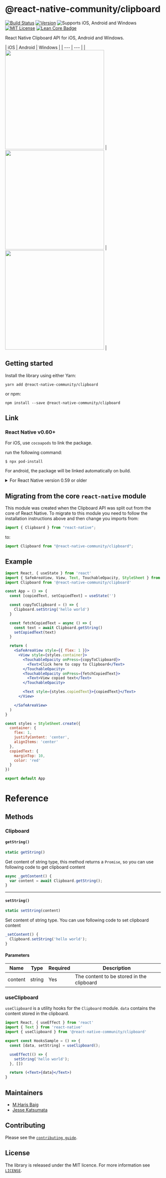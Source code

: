 # @react-native-community/clipboard

[![Build Status][build-badge]][build]
[![Version][version-badge]][package]
![Supports iOS, Android and Windows][support-badge]
[![MIT License][license-badge]][license]
[![Lean Core Badge][lean-core-badge]][lean-core-issue]


React Native Clipboard API for iOS, Android and Windows.

| iOS | Android | Windows |
| --- | --- |
| <img src ="https://user-images.githubusercontent.com/6936373/73284520-0ce29880-4238-11ea-9d0e-2061b2d6f17a.png" width="320"/> | <img src ="https://user-images.githubusercontent.com/6936373/73284517-0ce29880-4238-11ea-96c7-5a6337c43da5.png" width="320"/> | <img src="https://user-images.githubusercontent.com/22989529/92150676-9bbe2180-edd4-11ea-8ef7-513451a00594.png" width="320" /> |



## Getting started
Install the library using either Yarn:

```
yarn add @react-native-community/clipboard
```

or npm:

```
npm install --save @react-native-community/clipboard
```

## Link

### React Native v0.60+

For iOS, use `cocoapods` to link the package.

run the following command:

```
$ npx pod-install
```

For android, the package will be linked automatically on build.

<details>
  <summary>For React Native version 0.59 or older</summary>

### React Native <= 0.59

run the following command to link the package:

```
$ react-native link @react-native-community/clipboard
```

For iOS, make sure you install the pod file.

```
cd ios && pod install && cd ..
```

or you could follow the instructions to [manually link the project](https://reactnative.dev/docs/linking-libraries-ios#manual-linking)

## Upgrading to React Native 0.60+

New React Native comes with `autolinking` feature, which automatically links Native Modules in your project. In order to get it to work, make sure you unlink `Clipboard` first:

```
$ react-native unlink @react-native-community/clipboard
```

</details>

## Migrating from the core `react-native` module
This module was created when the Clipboard API was split out from the core of React Native. To migrate to this module you need to follow the installation instructions above and then change you imports from:

```javascript
import { Clipboard } from "react-native";
```

to:

```javascript
import Clipboard from "@react-native-community/clipboard";
```

## Example

```jsx
import React, { useState } from 'react'
import { SafeAreaView, View, Text, TouchableOpacity, StyleSheet } from 'react-native'
import Clipboard from '@react-native-community/clipboard'

const App = () => {
  const [copiedText, setCopiedText] = useState('')

  const copyToClipboard = () => {
    Clipboard.setString('hello world')
  }

  const fetchCopiedText = async () => {
    const text = await Clipboard.getString()
    setCopiedText(text)
  }

  return (
    <SafeAreaView style={{ flex: 1 }}>
      <View style={styles.container}>
        <TouchableOpacity onPress={copyToClipboard}>
          <Text>Click here to copy to Clipboard</Text>
        </TouchableOpacity>
        <TouchableOpacity onPress={fetchCopiedText}>
          <Text>View copied text</Text>
        </TouchableOpacity>

        <Text style={styles.copiedText}>{copiedText}</Text>
      </View>

    </SafeAreaView>
  )
}

const styles = StyleSheet.create({
  container: {
    flex: 1,
    justifyContent: 'center',
    alignItems: 'center'
  },
  copiedText: {
    marginTop: 10,
    color: 'red'
  }
})

export default App
```

# Reference

## Methods

### Clipboard

#### `getString()`

```jsx
static getString()
```

Get content of string type, this method returns a `Promise`, so you can use following code to get clipboard content

```jsx
async _getContent() {
  var content = await Clipboard.getString();
}
```

---

#### `setString()`

```jsx
static setString(content)
```

Set content of string type. You can use following code to set clipboard content

```jsx
_setContent() {
  Clipboard.setString('hello world');
}
```

#### Parameters

| Name    | Type   | Required | Description                               |
| ------- | ------ | -------- | ----------------------------------------- |
| content | string | Yes      | The content to be stored in the clipboard |


### useClipboard

`useClipboard` is a utility hooks for the `Clipboard` module. `data` contains the content stored in the clipboard.

```jsx
import React, { useEffect } from 'react'
import { Text } from 'react-native'
import { useClipboard } from '@react-native-community/clipboard'

export const HooksSample = () => {
  const [data, setString] = useClipboard();

  useEffect(() => {
    setString('hello world');
  }, [])

  return (<Text>{data}</Text>)
}

```

## Maintainers

* [M.Haris Baig](https://github.com/harisbaig100)
* [Jesse Katsumata](https://github.com/Naturalclar)

## Contributing

Please see the [`contributing guide`](/CONTRIBUTING.md).

## License

The library is released under the MIT licence. For more information see [`LICENSE`](/LICENSE).

[build-badge]: https://img.shields.io/circleci/project/github/react-native-community/clipboard/master.svg?style=flat-square
[build]: https://circleci.com/gh/react-native-community/clipboard
[version-badge]: https://img.shields.io/npm/v/@react-native-community/clipboard.svg?style=flat-square
[package]: https://www.npmjs.com/package/@react-native-community/clipboard
[support-badge]:https://img.shields.io/badge/platforms-android%20|%20ios%20|windows-lightgrey.svg?style=flat-square
[license-badge]: https://img.shields.io/npm/l/@react-native-community/clipboard.svg?style=flat-square
[license]: https://opensource.org/licenses/MIT
[lean-core-badge]: https://img.shields.io/badge/Lean%20Core-Extracted-brightgreen.svg?style=flat-square
[lean-core-issue]: https://github.com/facebook/react-native/issues/23313
